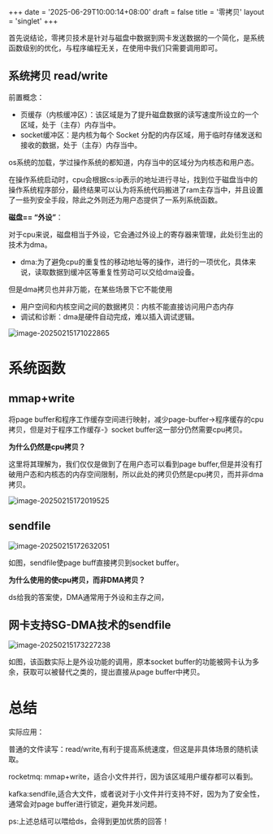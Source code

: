 +++
date = '2025-06-29T10:00:14+08:00'
draft = false
title = '零拷贝'
layout = 'singlet'
+++



首先说结论，零拷贝技术是针对与磁盘中数据到网卡发送数据的一个简化，是系统函数级别的优化，与程序编程无关，在使用中我们只需要调用即可。





## 系统拷贝 read/write





前置概念：

- 页缓存（内核缓冲区）：该区域是为了提升磁盘数据的读写速度所设立的一个区域，处于（主存）内存当中。
- socket缓冲区：是内核为每个 Socket 分配的内存区域，用于临时存储发送和接收的数据，处于（主存）内存当中。



os系统的加载，学过操作系统的都知道，内存当中的区域分为内核态和用户态。

在操作系统启动时，cpu会根据cs:ip表示的地址进行寻址，找到位于磁盘当中的操作系统程序部分，最终结果可以认为将系统代码搬进了ram主存当中，并且设置了一些列安全手段，除此之外则还为用户态提供了一系列系统函数。



**磁盘== “外设”**：

对于cpu来说，磁盘相当于外设，它会通过外设上的寄存器来管理，此处衍生出的技术为dma。



- dma:为了避免cpu的重复性的移动地址等的操作，进行的一项优化，具体来说，读取数据到缓冲区等重复性劳动可以交给dma设备。



但是dma拷贝也并非万能，在某些场景下它不能使用

- 用户空间和内核空间之间的数据拷贝：内核不能直接访问用户态内存
- 调试和诊断：dma是硬件自动完成，难以插入调试逻辑。





![image-20250215171022865](http://blog.wenzhuo4657.org/img/image-20250215171022865.png)



# 系统函数

## mmap+write

将page buffer和程序工作缓存空间进行映射，减少page-buffer->程序缓存的cpu拷贝，但是对于程序工作缓存-》socket buffer这一部分仍然需要cpu拷贝。





**为什么仍然是cpu拷贝？**

这里将其理解为，我们仅仅是做到了在用户态可以看到page buffer,但是并没有打破用户态和内核态的内存空间限制，所以此处的拷贝仍然是cpu拷贝，而并非dma拷贝。





![image-20250215172019525](https://blog.wenzhuo4657.org/img/image-20250215172019525.png)





## sendfile



![image-20250215172632051](https://blog.wenzhuo4657.org/img/image-20250215172632051.png)

如图，sendfile使page buff直接拷贝到socket buffer。



**为什么使用的使cpu拷贝，而非DMA拷贝？**

ds给我的答案使，DMA通常用于外设和主存之间，



## 网卡支持SG-DMA技术的sendfile



![image-20250215173227238](https://blog.wenzhuo4657.org/img/image-20250215173227238.png)

如图，该函数实际上是外设功能的调用，原本socket buffer的功能被网卡认为多余，获取可以被替代之类的，提出直接从page buffer中拷贝。



# 总结

实际应用：

普通的文件读写：read/write,有利于提高系统速度，但这是非具体场景的随机读取。

rocketmq: mmap+write，适合小文件并行，因为该区域用户缓存都可以看到。

kafka:sendfile,适合大文件，或者说对于小文件并行支持不好，因为为了安全性，通常会对page buffer进行锁定，避免并发问题。





ps:上述总结可以喂给ds，会得到更加优质的回答！

